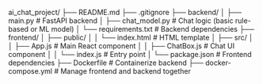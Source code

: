 
ai_chat_project/
├── README.md
├── .gitignore
├── backend/
│   ├── main.py                  # FastAPI backend
│   ├── chat_model.py            # Chat logic (basic rule-based or ML model)
│   └── requirements.txt         # Backend dependencies
├── frontend/
│   ├── public/
│   │   └── index.html           # HTML template
│   ├── src/
│   │   ├── App.js               # Main React component
│   │   ├── ChatBox.js           # Chat UI component
│   │   └── index.js             # Entry point
│   └── package.json             # Frontend dependencies
├── Dockerfile                  # Containerize backend
├── docker-compose.yml          # Manage frontend and backend together
